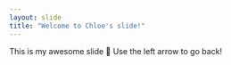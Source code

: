 ```yaml
---
layout: slide
title: "Welcome to Chloe's slide!"
---
```

This is my awesome slide :tada:
Use the left arrow to go back!
